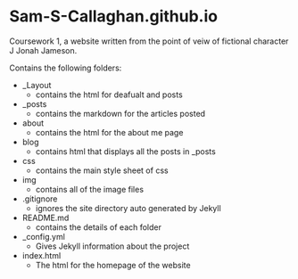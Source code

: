 # Sam-S-Callaghan.github.io
Coursework 1, a website written from the point of veiw of fictional character J Jonah Jameson.

Contains the following folders:
* \_Layout
  * contains the html for deafualt and posts
* \_posts
  * contains the markdown for the articles posted   
* about
  * contains the html for the about me page   
* blog
  * contains html that displays all the posts in \_posts 
* css
  * contains the main style sheet of css
* img
  * contains all of the image files 
* .gitignore
  * ignores the site directory auto generated by Jekyll
* README.md
  * contains the details of each folder
* \_config.yml
  * Gives Jekyll information about the project
* index.html
  * The html for the homepage of the website  
